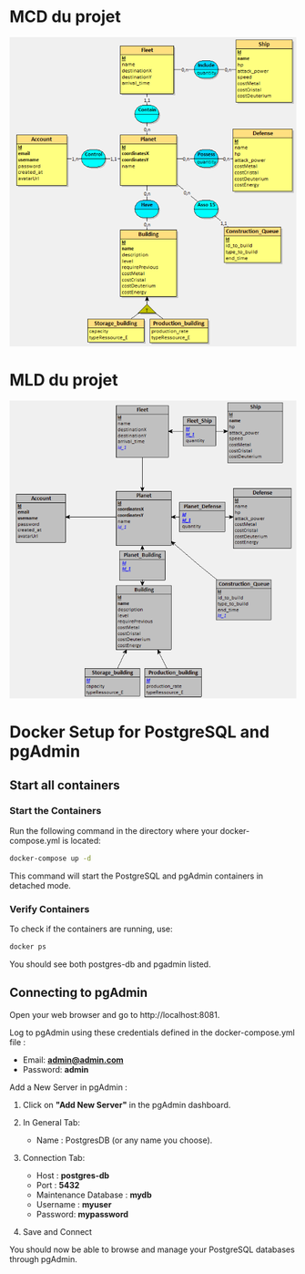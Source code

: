 # MCD du projet

![Alt text](MCD.png)

# MLD du projet

![Alt text](MLD.png)

# Docker Setup for PostgreSQL and pgAdmin

## Start all containers

### Start the Containers

Run the following command in the directory where your docker-compose.yml is located:

```bash
docker-compose up -d
```

This command will start the PostgreSQL and pgAdmin containers in detached mode.

### Verify Containers

To check if the containers are running, use:

```bash
docker ps
```

You should see both postgres-db and pgadmin listed.

## Connecting to pgAdmin

Open your web browser and go to http://localhost:8081.

Log to pgAdmin using these credentials defined in the docker-compose.yml file :
- Email: **admin@admin.com**
- Password: **admin**


Add a New Server in pgAdmin :

1. Click on **"Add New Server"** in the pgAdmin dashboard.

2. In General Tab:
    - Name : PostgresDB (or any name you choose).
    
3. Connection Tab:
    - Host : **postgres-db**
    - Port : **5432**
    - Maintenance Database : **mydb**
    - Username : **myuser**
    - Password: **mypassword**

4. Save and Connect

You should now be able to browse and manage your PostgreSQL databases through pgAdmin.
